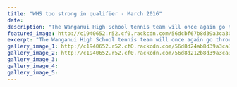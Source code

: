 ```yaml
---
title: "WHS too strong in qualifier - March 2016"
date: 
description: "The Wanganui High School tennis team will once again go through to represent Tennis Central at the NZSS Championship finals after beating Wanganui Collegiate 4-2 in the zonal qualifier on Wednesday."
featured_image: http://c1940652.r52.cf0.rackcdn.com/56dcbf67b8d39a3ca30010b7/Tennis-Balls.jpg
excerpt: "The Wanganui High School tennis team will once again go through to represent Tennis Central at the NZSS Championship finals after beating Wanganui Collegiate 4-2 in the zonal qualifier on Wednesday, Wanganui Chronicle article on 4/3/16..."
gallery_image_1: http://c1940652.r52.cf0.rackcdn.com/56d8d24ab8d39a3ca3000ea1/12032.jpg
gallery_image_2: http://c1940652.r52.cf0.rackcdn.com/56d8d212b8d39a3ca3000e9f/12367.jpg
gallery_image_3: 
gallery_image_4: 
gallery_image_5: 
---
```

